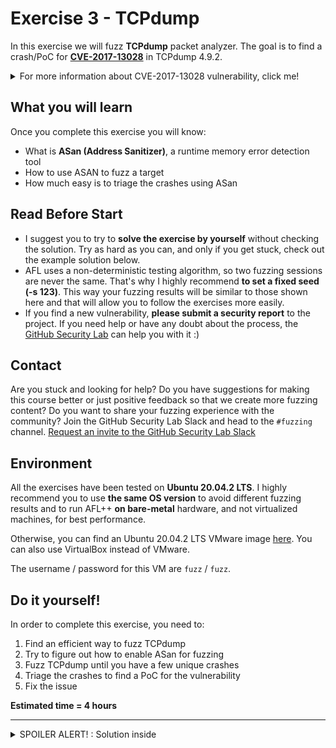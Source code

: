 # Exercise 3 - TCPdump

In this exercise we will fuzz **TCPdump** packet analyzer. The goal is to find a crash/PoC for [**CVE-2017-13028**](https://www.cvedetails.com/cve/CVE-2017-13028/) in TCPdump 4.9.2.

<details>
  <summary>For more information about CVE-2017-13028 vulnerability, click me!</summary>
  --------------------------------------------------------------------------------------------------------
  
**CVE-2017-13028** is an Out-of-bounds Read vulneratibily that can be triggered via a BOOTP packet (Bootstrap Protocol).
  
  An Out-of-bounds Read is a vulnerability that occurs when the program reads data past the end, or before the beginning, of the intended buffer.
  
  As a result, it allows remote attackers to cause a denial of service or possibly obtain potentially sensitive information from process memory.
  
  You can find more information about Out-of-bounds Read vulnerabilities at the following link: https://cwe.mitre.org/data/definitions/125.html
  
</details>

## What you will learn
Once you complete this exercise you will know:
- What is **ASan (Address Sanitizer)**, a runtime memory error detection tool
- How to use ASAN to fuzz a target
- How much easy is to triage the crashes using ASan

## Read Before Start
- I suggest you to try to **solve the exercise by yourself** without checking the solution. Try as hard as you can, and only if you get stuck, check out the example solution below.
- AFL uses a non-deterministic testing algorithm, so two fuzzing sessions are never the same. That's why I highly recommend **to set a fixed seed (-s 123)**. This way your fuzzing results will be similar to those shown here and that will allow you to follow the exercises more easily.  
- If you find a new vulnerability, **please submit a security report** to the project. If you need help or have any doubt about the process, the [GitHub Security Lab](mailto:securitylab.github.com) can help you with it :)

## Contact
Are you stuck and looking for help? Do you have suggestions for making this course better or just positive feedback so that we create more fuzzing content?
Do you want to share your fuzzing experience with the community?
Join the GitHub Security Lab Slack and head to the `#fuzzing` channel. [Request an invite to the GitHub Security Lab Slack](mailto:securitylab-social@github.com?subject=Request%20an%20invite%20to%20the%20GitHub%20Security%20Lab%20Slack)

## Environment

All the exercises have been tested on **Ubuntu 20.04.2 LTS**. I highly recommend you to use **the same OS version** to avoid different fuzzing results and to run AFL++ **on bare-metal** hardware, and not virtualized machines, for best performance.

Otherwise, you can find an Ubuntu 20.04.2 LTS VMware image [here](https://drive.google.com/file/d/1_m1x-SHcm7Muov2mlmbbt8nkrMYp0Q3K/view?usp=sharing). You can also use VirtualBox instead of VMware.

The username / password for this VM are `fuzz` / `fuzz`.

## Do it yourself!
In order to complete this exercise, you need to:
1) Find an efficient way to fuzz TCPdump
2) Try to figure out how to enable ASan for fuzzing
3) Fuzz TCPdump until you have a few unique crashes
4) Triage the crashes to find a PoC for the vulnerability
5) Fix the issue

**Estimated time = 4 hours**

---------------------------------------------------------------------------------------------------------------------------------------------------

<details>
  <summary>SPOILER ALERT! : Solution inside</summary>

### Download and build your target

Let's first get our fuzzing target. Create a new directory for the project you want to fuzz:
```
cd $HOME
mkdir fuzzing_tcpdump && cd fuzzing_tcpdump/
```

Download and uncompress tcpdump-4.9.2.tar.gz
```
wget https://github.com/the-tcpdump-group/tcpdump/archive/refs/tags/tcpdump-4.9.2.tar.gz
tar -xzvf tcpdump-4.9.2.tar.gz
```

We also need to download libpcap, a cross-platform library that is needed by TCPdump. Download and uncompress libpcap-1.8.1.tar.gz:
```
wget https://github.com/the-tcpdump-group/libpcap/archive/refs/tags/libpcap-1.8.1.tar.gz
tar -xzvf libpcap-1.8.1.tar.gz
```

Build and install libpcap:

```
cd libpcap-libpcap-1.8.1/
./configure --enable-shared=no --prefix="$HOME/fuzzing_tcpdump/install/"
make
make install
```

Now, we can build and install tcpdump:
```
cd ..
cd tcpdump-tcpdump-4.9.2/
CPPFLAGS=-I$HOME/fuzzing_tcpdump/install/include/ LDFLAGS=-L$HOME/fuzzing_tcpdump/install/lib/ ./configure --prefix="$HOME/fuzzing_tcpdump/install/"
make
make install
```

To test everything is working properly, just type:
```
$HOME/fuzzing_tcpdump/install/sbin/tcpdump -h
```
  
and you should see something like that

![](Images/Image1.png)

### Seed corpus creation

You can find a lot of .pcacp examples in the "./tests" folder. You can run these .pcap files with the following command-line:
```
$HOME/fuzzing_tcpdump/install/sbin/tcpdump -vvvvXX -ee -nn -r [.pcap file]
```
  
For example:
```
$HOME/fuzzing_tcpdump/install/sbin/tcpdump -vvvvXX -ee -nn -r ./tests/geneve.pcap
```
  
And the output should look like
![](Images/Image2.png)
  
### AddressSanitizer
  
**AddressSanitizer (ASan)** is a fast memory error detector for C and C++. It was originally developed by Google (Konstantin Serebryany, Derek Bruening, Alexander Potapenko, Dmitry Vyukov) and first released in May 2011.

It consists of a compiler instrumentation module and a run-time library. The tool is capable of finding out-of-bounds accesses to heap, stack, and global objects, as well as use-after-free, double-free and memory leaks bugs.

AddressSanitizer is open source and is integrated with the LLVM compiler tool chain starting from version 3.1. While it was originally developed as a project for LLVM, it has been ported to GCC and it is included into GCC versions >= 4.8

You can find more information about AddressSanitizer at the following [link](https://clang.llvm.org/docs/AddressSanitizer.html).
  
### Build with ASan enabled
  
Now we're going to build tcpdump (and libpcap) with ASAN enabled.

First of all, we're going to clean all previously compiled object files and executables:
```
rm -r $HOME/fuzzing_tcpdump/install
cd $HOME/fuzzing_tcpdump/libpcap-libpcap-1.8.1/
make clean

cd $HOME/fuzzing_tcpdump/tcpdump-tcpdump-4.9.2/
make clean
```

Now, we set `AFL_USE_ASAN=1` before calling make:

```
cd $HOME/fuzzing_tcpdump/libpcap-libpcap-1.8.1/
export LLVM_CONFIG="llvm-config-12"
CC=afl-clang-lto ./configure --enable-shared=no --prefix="$HOME/fuzzing_tcpdump/install/"
AFL_USE_ASAN=1 make
AFL_USE_ASAN=1 make install

cd $HOME/fuzzing_tcpdump/tcpdump-tcpdump-4.9.2/
CC=afl-clang-lto CPPFLAGS=-I$HOME/fuzzing_tcpdump/install/include/ LDFLAGS=-L$HOME/fuzzing_tcpdump/install/lib/ ./configure --prefix="$HOME/fuzzing_tcpdump/install/"
AFL_USE_ASAN=1 make
AFL_USE_ASAN=1 make install
```  

### Fuzzing time

Now, you can run the fuzzer with the following command:
```
afl-fuzz -m none -i $HOME/fuzzing_tcpdump/tcpdump-tcpdump-4.9.2/tests/ -o $HOME/fuzzing_tcpdump/out/ -s 123 -- $HOME/fuzzing_tcpdump/install/sbin/tcpdump -vvvvXX -ee -nn -r @@
```

**Note: ASAN on 64-bit systems requests a lot of virtual memory. That's why I've set the flag "-m none" that disable memory limits in AFL**
  
After a while, you should have multiple crashes:
  
![](Images/Image3.png)


### Triage
  
To debug a program built with ASan is so much easier than in the previous exercises. All you need to do is to feed the program with the crash file:
  
```
$HOME/fuzzing_tcpdump/install/sbin/tcpdump -vvvvXX -ee -nn -r '/home/antonio/fuzzing_tcpdump/out/default/crashes/id:000000,sig:06,src:002318+001583,time:10357087,op:splice,rep:8'
```

and you will get a nice summary of the crash, including the execution trace:
  
![](Images/Image4.png)  

### Fix the issue

The last step of the exercise is to fix the bug! Rebuild your target after the fix and check that your PoC don't crash the program anymore. This last part is left as exercise for the student.
  
  <details>
  <summary>Solution inside</summary>
   --------------------------------------------------------------------------------------------------
    
  Official fix:
  - https://github.com/the-tcpdump-group/tcpdump/commit/29e5470e6ab84badbc31f4532bb7554a796d9d52
    
   </details> 

Alternatively, you can download a newer version of TCPdump, and check that both bugs have been fixed.
  
</details>

